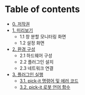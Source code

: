 ﻿# Table of contents

* [0. 저작권](README.md)
* [1. 미리보기](01_preview/README.md)
  * 1.1 창 분할 모니터링 화면
  * 1.2 설정 화면
* [2. 환경 구성](02_about_env/README.md)
  * 2.1 하드웨어 구성
  * 2.2 플러그인 설치
  * 2.3 네트워크 연결
* [3. 플러그인 실행](03_operation/README.md)
  * [3.1. pick-it 명령어 및 에러 코드](03_operation/1-pickit_processor/README.md)
  * [3.2. pick-it 로봇 언어 함수](03_operation/2-job-cmd-api/README.md)
  